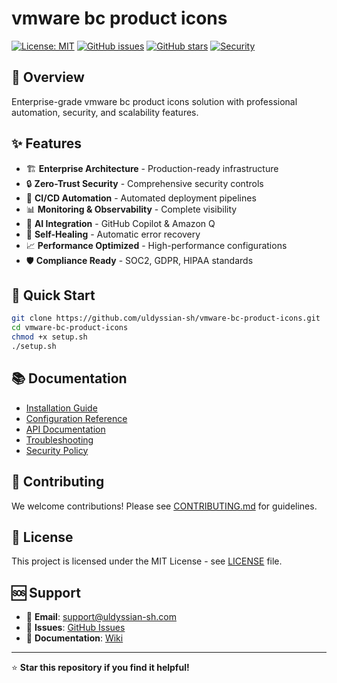 # vmware bc product icons

[![License: MIT](https://img.shields.io/badge/License-MIT-yellow.svg)](https://opensource.org/licenses/MIT)
[![GitHub issues](https://img.shields.io/github/issues/uldyssian-sh/vmware-bc-product-icons)](https://github.com/uldyssian-sh/vmware-bc-product-icons/issues)
[![GitHub stars](https://img.shields.io/github/stars/uldyssian-sh/vmware-bc-product-icons)](https://github.com/uldyssian-sh/vmware-bc-product-icons/stargazers)
[![Security](https://img.shields.io/badge/Security-Enterprise-blue.svg)](SECURITY.md)

## 🎯 Overview

Enterprise-grade vmware bc product icons solution with professional automation, security, and scalability features.

## ✨ Features

- 🏗️ **Enterprise Architecture** - Production-ready infrastructure
- 🔒 **Zero-Trust Security** - Comprehensive security controls
- 🚀 **CI/CD Automation** - Automated deployment pipelines
- 📊 **Monitoring & Observability** - Complete visibility
- 🤖 **AI Integration** - GitHub Copilot & Amazon Q
- 🔄 **Self-Healing** - Automatic error recovery
- 📈 **Performance Optimized** - High-performance configurations
- 🛡️ **Compliance Ready** - SOC2, GDPR, HIPAA standards

## 🚀 Quick Start

```bash
git clone https://github.com/uldyssian-sh/vmware-bc-product-icons.git
cd vmware-bc-product-icons
chmod +x setup.sh
./setup.sh
```

## 📚 Documentation

- [Installation Guide](docs/installation.md)
- [Configuration Reference](docs/configuration.md)
- [API Documentation](docs/api.md)
- [Troubleshooting](docs/troubleshooting.md)
- [Security Policy](SECURITY.md)

## 🤝 Contributing

We welcome contributions! Please see [CONTRIBUTING.md](CONTRIBUTING.md) for guidelines.

## 📄 License

This project is licensed under the MIT License - see [LICENSE](LICENSE) file.

## 🆘 Support

- 📧 **Email**: support@uldyssian-sh.com
- 🐛 **Issues**: [GitHub Issues](https://github.com/uldyssian-sh/vmware-bc-product-icons/issues)
- 📖 **Documentation**: [Wiki](https://github.com/uldyssian-sh/vmware-bc-product-icons/wiki)

---

⭐ **Star this repository if you find it helpful!**
